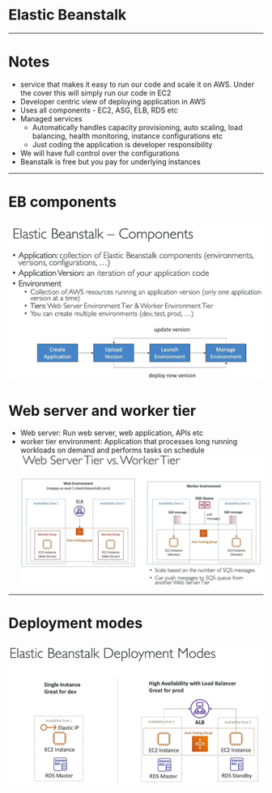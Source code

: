 # Elastic Beanstalk
------
# Notes
* service that makes it easy to run our code and scale it on AWS. Under the cover this will simply run our code in EC2
* Developer centric view of deploying application in AWS
* Uses all components - EC2, ASG, ELB, RDS etc
* Managed services
	* Automatically handles capacity provisioning, auto scaling, load balancing, health monitoring, instance configurations etc
	* Just coding the application is developer responsibility
* We will have full control over the configurations
* Beanstalk is free but you pay for underlying instances
------
# EB components
![picture](imgs/01-components.jpg)
------
# Web server and worker tier
* Web server: Run web server, web application, APIs etc
* worker tier environment: Application that processes long running workloads on demand and performs tasks on schedule\
![picture](imgs/01-tiers.jpg)
------
# Deployment modes
![picture](imgs/01-deployment-modes.jpg)
------